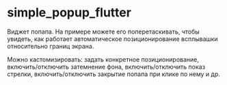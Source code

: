 # simple_popup_flutter

Виджет попапа.
На примере можете его поперетаскивать, чтобы увидеть, как работает автоматическое позиционирование всплывашки относительно границ экрана.

Можно кастомизировать: задать конкретное позиционирование, включить/отключить затемнение фона, 
включить/отключить показ стрелки, включить/отключить закрытие попапа при клике по нему и др.